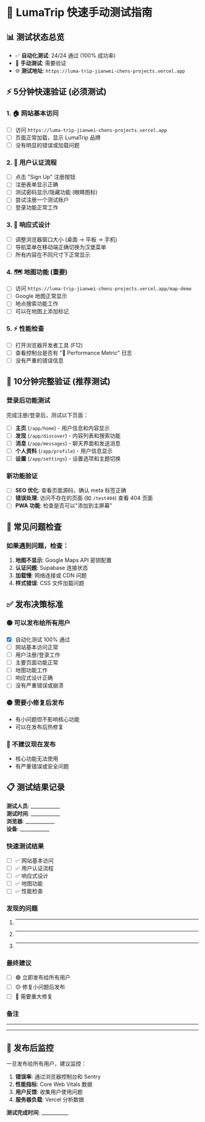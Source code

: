 # 🚀 LumaTrip 快速手动测试指南

## 📊 测试状态总览

- ✅ **自动化测试**: 24/24 通过 (100% 成功率)
- 🔄 **手动测试**: 需要验证
- 🌐 **测试地址**: `https://luma-trip-jianwei-chens-projects.vercel.app`

## ⚡ 5分钟快速验证 (必须测试)

### 1. 🏠 网站基本访问
- [ ] 访问 `https://luma-trip-jianwei-chens-projects.vercel.app`
- [ ] 页面正常加载，显示 LumaTrip 品牌
- [ ] 没有明显的错误或加载问题

### 2. 🔐 用户认证流程
- [ ] 点击 "Sign Up" 注册按钮
- [ ] 注册表单显示正确
- [ ] 测试密码显示/隐藏功能 (眼睛图标)
- [ ] 尝试注册一个测试账户
- [ ] 登录功能正常工作

### 3. 📱 响应式设计
- [ ] 调整浏览器窗口大小 (桌面 → 平板 → 手机)
- [ ] 导航菜单在移动端正确切换为汉堡菜单
- [ ] 所有内容在不同尺寸下正常显示

### 4. 🗺️ 地图功能 (重要)
- [ ] 访问 `https://luma-trip-jianwei-chens-projects.vercel.app/map-demo`
- [ ] Google 地图正常显示
- [ ] 地点搜索功能工作
- [ ] 可以在地图上添加标记

### 5. ⚡ 性能检查
- [ ] 打开浏览器开发者工具 (F12)
- [ ] 查看控制台是否有 "🚀 Performance Metric" 日志
- [ ] 没有严重的错误信息

## 🔧 10分钟完整验证 (推荐测试)

### 登录后功能测试
完成注册/登录后，测试以下页面：

- [ ] **主页** (`/app/home`) - 用户信息和内容显示
- [ ] **发现** (`/app/discover`) - 内容列表和搜索功能
- [ ] **消息** (`/app/messages`) - 聊天界面和发送消息
- [ ] **个人资料** (`/app/profile`) - 用户信息显示
- [ ] **设置** (`/app/settings`) - 设置选项和主题切换

### 新功能验证
- [ ] **SEO 优化**: 查看页面源码，确认 meta 标签正确
- [ ] **错误处理**: 访问不存在的页面 (如 `/test404`) 查看 404 页面
- [ ] **PWA 功能**: 检查是否可以"添加到主屏幕"

## 🐛 常见问题检查

### 如果遇到问题，检查：
1. **地图不显示**: Google Maps API 密钥配置
2. **认证问题**: Supabase 连接状态
3. **加载慢**: 网络连接或 CDN 问题
4. **样式错误**: CSS 文件加载问题

## ✅ 发布决策标准

### 🟢 可以发布给所有用户
- [x] 自动化测试 100% 通过
- [ ] 网站基本访问正常
- [ ] 用户注册/登录工作
- [ ] 主要页面功能正常
- [ ] 地图功能工作
- [ ] 响应式设计正确
- [ ] 没有严重错误或崩溃

### 🟡 需要小修复后发布
- 有小问题但不影响核心功能
- 可以在发布后热修复

### 🔴 不建议现在发布
- 核心功能无法使用
- 有严重错误或安全问题

## 📋 测试结果记录

**测试人员**: ____________  
**测试时间**: ____________  
**浏览器**: ____________  
**设备**: ____________  

### 快速测试结果
- [ ] ✅ 网站基本访问
- [ ] ✅ 用户认证流程
- [ ] ✅ 响应式设计
- [ ] ✅ 地图功能
- [ ] ✅ 性能检查

### 发现的问题
1. ____________________
2. ____________________
3. ____________________

### 最终建议
- [ ] 🟢 立即发布给所有用户
- [ ] 🟡 修复小问题后发布
- [ ] 🔴 需要重大修复

### 备注
_________________________________

---

## 🚀 发布后监控

一旦发布给所有用户，建议监控：
1. **错误率**: 通过浏览器控制台和 Sentry
2. **性能指标**: Core Web Vitals 数据
3. **用户反馈**: 收集用户使用问题
4. **服务器负载**: Vercel 分析数据

**测试完成时间**: ___________ 